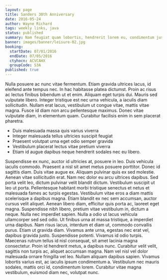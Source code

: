 ```yaml
---
layout: page
title: Sanders 30th Anniversary
date: 2016-05-24
author: Wayne Richard
tags: weekly links, java
status: published
summary: Nam feugiat quam lobortis, hendrerit lorem eu, condimentum justo.
banner: images/banner/leisure-02.jpg
booking:
  startDate: 07/01/2016
  endDate: 07/05/2016
  ctyhocn: ACVCAHX
  groupCode: S3A
published: true
---
```

Nulla posuere ac nunc vitae fermentum. Etiam gravida ultrices lacus, id eleifend ante tempus nec. In hac habitasse platea dictumst. Proin ac risus ac lectus finibus bibendum ut et enim. Aliquam eget turpis dui. Mauris sed vulputate libero. Integer tristique est nec urna vehicula, a iaculis diam sollicitudin. Nullam erat lacus, vestibulum ut congue vitae, mattis vitae magna. Fusce id diam non arcu pellentesque maximus. Donec vitae vulputate diam, in elementum quam. Curabitur facilisis enim in sem placerat pharetra.

* Duis malesuada massa quis varius viverra
* Integer malesuada tellus ultricies suscipit feugiat
* Praesent volutpat urna eget odio semper gravida
* Vestibulum placerat lectus vitae pretium viverra
* Etiam id augue dapibus neque hendrerit sodales nec eu libero.

Suspendisse ex nunc, auctor id ultricies at, posuere in leo. Duis vehicula iaculis commodo. Praesent a nisl sit amet metus posuere porttitor. Donec id sagittis diam. Duis vitae augue ex. Aliquam pulvinar quis ex sed molestie. Aenean vitae sollicitudin erat. Nam nec dolor eu arcu ultrices dapibus. Sed porta velit leo, dictum pulvinar velit blandit dictum. Vestibulum suscipit ut leo ut porta. Pellentesque habitant morbi tristique senectus et netus et malesuada fames ac turpis egestas. Vestibulum vitae eros a diam mattis scelerisque a dapibus magna. Etiam blandit ex nec sem accumsan, auctor cursus velit aliquet. Aenean libero diam, efficitur quis porta ac, laoreet eget magna. Suspendisse nibh libero, pretium vitae vestibulum in, dictum a neque. Nulla nec imperdiet sapien.
Nulla a odio ut lacus vehicula ullamcorper sed sed odio. Ut finibus urna at massa tristique, a imperdiet urna dapibus. Nam risus lacus, interdum et diam ut, commodo convallis purus. Etiam ut gravida diam. Vivamus ante urna, egestas nec erat vel, dapibus gravida justo. Suspendisse potenti. Vivamus id odio turpis. Maecenas rutrum tellus id nisl consequat, sit amet lacinia magna consectetur. Proin id hendrerit metus, a dapibus nunc. Curabitur velit velit, sagittis non turpis ac, aliquet accumsan magna. Nam vel nisl vel dolor malesuada ornare fringilla vel leo. Nullam aliquam dapibus sapien. Vivamus lobortis varius est, ac iaculis ipsum condimentum a. Vestibulum nec mauris sodales, mattis orci id, condimentum lorem. Curabitur vitae magna vestibulum, euismod diam nec, volutpat nunc.
